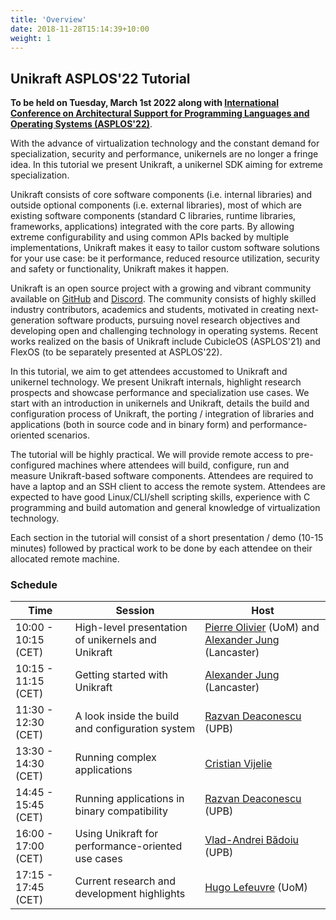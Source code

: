 ```yaml
---
title: 'Overview'
date: 2018-11-28T15:14:39+10:00
weight: 1
---
```


## Unikraft ASPLOS'22 Tutorial

**To be held on Tuesday, March 1st 2022 along with [International
Conference on Architectural Support for Programming Languages and
Operating Systems (ASPLOS'22)](https://asplos-conference.org)**.

With the advance of virtualization technology and the constant demand for
specialization, security and performance, unikernels are no longer a fringe
idea.  In this tutorial we present Unikraft, a unikernel SDK aiming for extreme
specialization.

Unikraft consists of core software components (i.e. internal libraries) and
outside optional components (i.e. external libraries), most of which are
existing software components (standard C libraries, runtime libraries,
frameworks, applications) integrated with the core parts.  By allowing extreme
configurability and using common APIs backed by multiple implementations,
Unikraft makes it easy to tailor custom software solutions for your use case: be
it performance, reduced resource utilization, security and safety or
functionality, Unikraft makes it happen.

Unikraft is an open source project with a growing and vibrant community
available on [GitHub](https://github.com/unikraft/) and
[Discord](https://bit.ly/UnikraftDiscord).  The community consists of highly
skilled industry contributors, academics and students, motivated in creating
next-generation software products, pursuing novel research objectives and
developing open and challenging technology in operating systems.  Recent works
realized on the basis of Unikraft include CubicleOS (ASPLOS'21) and FlexOS (to
be separately presented at ASPLOS'22).

In this tutorial, we aim to get attendees accustomed to Unikraft and unikernel
technology.  We present Unikraft internals, highlight research prospects and
showcase performance and specialization use cases. We start with an introduction
in unikernels and Unikraft, details the build and configuration process of
Unikraft, the porting / integration of libraries and applications (both in
source code and in binary form) and performance-oriented scenarios.

The tutorial will be highly practical.  We will provide remote access to
pre-configured machines where attendees will build, configure, run and measure
Unikraft-based software components.  Attendees are required to have a laptop and
an SSH client to access the remote system. Attendees are expected to have good
Linux/CLI/shell scripting skills, experience with C programming and build
automation and general knowledge of virtualization technology.

Each section in the tutorial will consist of a short presentation / demo (10-15
minutes) followed by practical work to be done by each attendee on their
allocated remote machine.

### Schedule

| Time                | Session                                             | Host                   |
| ------------------- | --------------------------------------------------- | ---------------------- |
| 10:00 - 10:15 (CET) | High-level presentation of unikernels and Unikraft  | [Pierre Olivier](https://sites.google.com/view/pierreolivier) (UoM) and [Alexander Jung](https://github.com/nderjung) (Lancaster) |
| 10:15 - 11:15 (CET) | Getting started with Unikraft                       | [Alexander Jung](https://github.com/nderjung) (Lancaster) |
| 11:30 - 12:30 (CET) | A look inside the build and configuration system    | [Razvan Deaconescu](https://github.com/razvand) (UPB) |
| 13:30 - 14:30 (CET) | Running complex applications                        | [Cristian Vijelie](https://github.com/cristian-vijelie) |
| 14:45 - 15:45 (CET) | Running applications in binary compatibility        | [Razvan Deaconescu](https://github.com/razvand) (UPB) |
| 16:00 - 17:00 (CET) | Using Unikraft for performance-oriented use cases   | [Vlad-Andrei Bădoiu](https://vladandrew.github.io/) (UPB) |
| 17:15 - 17:45 (CET) | Current research and development highlights         | [Hugo Lefeuvre](https://www.research.manchester.ac.uk/portal/en/researchers/hugo-lefeuvre(6a7c2d5d-c88b-427d-9a6f-5a1fa3ceae8f).html) (UoM) |
